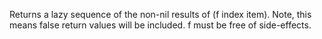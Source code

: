  Returns a lazy sequence of the non-nil results of (f index item). Note,
  this means false return values will be included.  f must be free of
  side-effects.